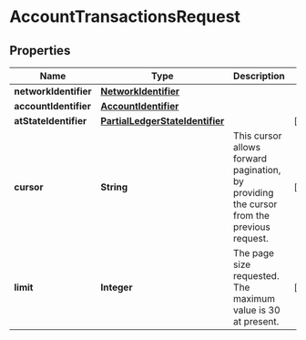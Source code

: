 

# AccountTransactionsRequest


## Properties

Name | Type | Description | Notes
------------ | ------------- | ------------- | -------------
**networkIdentifier** | [**NetworkIdentifier**](NetworkIdentifier.md) |  | 
**accountIdentifier** | [**AccountIdentifier**](AccountIdentifier.md) |  | 
**atStateIdentifier** | [**PartialLedgerStateIdentifier**](PartialLedgerStateIdentifier.md) |  |  [optional]
**cursor** | **String** | This cursor allows forward pagination, by providing the cursor from the previous request. |  [optional]
**limit** | **Integer** | The page size requested. The maximum value is 30 at present. |  [optional]



